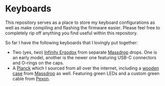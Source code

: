 # Keyboards

This repository serves as a place to store my keyboard configurations as well as make compiling and flashing the firmware easier. Please feel free to completely rip off anything you find useful within this repository.

So far I have the following keyboards that I lovingly put together:

 * Two (yes, _two_) [Infinity Ergodox][ergodox] from separate [Massdrop][] drops. One is an early model, another is the newer one featuring USB-C connectors and O-rings on the caps.
 * A [Planck][] which I sourced from all over the internet, including a [wooden case][planck-case] from [Massdrop][] as well. Featuring green LEDs and a custom green cable from [Pexon][].

[massdrop]: https://www.massdrop.com
[ergodox]: https://www.massdrop.com/buy/infinity-ergodox
[planck]: https://olkb.com/planck/
[planck-case]: https://www.massdrop.com/buy/datamancer-planck-hardwood-keyboard-case
[pexon]: https://pexonpcs.co.uk/collections/usb-cables
